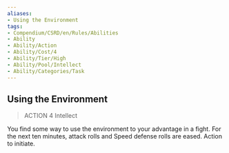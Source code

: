 ```yaml
---
aliases:
- Using the Environment
tags:
- Compendium/CSRD/en/Rules/Abilities
- Ability
- Ability/Action
- Ability/Cost/4
- Ability/Tier/High
- Ability/Pool/Intellect
- Ability/Categories/Task
---
```


  
## Using the Environment  
>ACTION 4  Intellect  
  
You find some way to use the environment to your advantage in a fight. For the next ten minutes, attack rolls and Speed defense rolls are eased. Action to initiate.